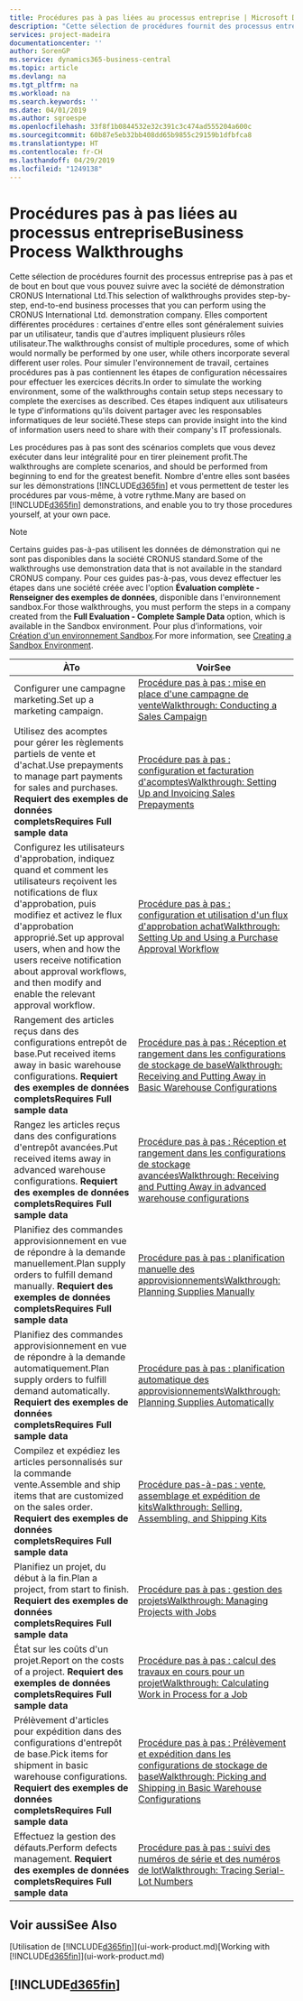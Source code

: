 ```yaml
---
title: Procédures pas à pas liées au processus entreprise | Microsoft Docs
description: "Cette sélection de procédures fournit des processus entreprise pas à pas et de bout en bout que vous pouvez suivre avec la société de démonstration CRONUS International Ltd. Elles comportent différentes procédures : certaines d'entre elles sont généralement suivies par un utilisateur, tandis que d'autres impliquent plusieurs rôles utilisateur. Pour simuler l'environnement de travail, certaines procédures pas à pas contiennent les étapes de configuration nécessaires pour effectuer les exercices décrits. Ces étapes indiquent aux utilisateurs le type d'informations qu'ils doivent partager avec les responsables informatiques de leur société."
services: project-madeira
documentationcenter: ''
author: SorenGP
ms.service: dynamics365-business-central
ms.topic: article
ms.devlang: na
ms.tgt_pltfrm: na
ms.workload: na
ms.search.keywords: ''
ms.date: 04/01/2019
ms.author: sgroespe
ms.openlocfilehash: 33f8f1b0844532e32c391c3c474ad555204a600c
ms.sourcegitcommit: 60b87e5eb32bb408dd65b9855c29159b1dfbfca8
ms.translationtype: HT
ms.contentlocale: fr-CH
ms.lasthandoff: 04/29/2019
ms.locfileid: "1249138"
---
```

# <a name="business-process-walkthroughs"></a><span data-ttu-id="27428-106">Procédures pas à pas liées au processus entreprise</span><span class="sxs-lookup"><span data-stu-id="27428-106">Business Process Walkthroughs</span></span>
<span data-ttu-id="27428-107">Cette sélection de procédures fournit des processus entreprise pas à pas et de bout en bout que vous pouvez suivre avec la société de démonstration CRONUS International Ltd.</span><span class="sxs-lookup"><span data-stu-id="27428-107">This selection of walkthroughs provides step-by-step, end-to-end business processes that you can perform using the CRONUS International Ltd. demonstration company.</span></span> <span data-ttu-id="27428-108">Elles comportent différentes procédures : certaines d'entre elles sont généralement suivies par un utilisateur, tandis que d'autres impliquent plusieurs rôles utilisateur.</span><span class="sxs-lookup"><span data-stu-id="27428-108">The walkthroughs consist of multiple procedures, some of which would normally be performed by one user, while others incorporate several different user roles.</span></span> <span data-ttu-id="27428-109">Pour simuler l'environnement de travail, certaines procédures pas à pas contiennent les étapes de configuration nécessaires pour effectuer les exercices décrits.</span><span class="sxs-lookup"><span data-stu-id="27428-109">In order to simulate the working environment, some of the walkthroughs contain setup steps necessary to complete the exercises as described.</span></span> <span data-ttu-id="27428-110">Ces étapes indiquent aux utilisateurs le type d'informations qu'ils doivent partager avec les responsables informatiques de leur société.</span><span class="sxs-lookup"><span data-stu-id="27428-110">These steps can provide insight into the kind of information users need to share with their company's IT professionals.</span></span>  

 <span data-ttu-id="27428-111">Les procédures pas à pas sont des scénarios complets que vous devez exécuter dans leur intégralité pour en tirer pleinement profit.</span><span class="sxs-lookup"><span data-stu-id="27428-111">The walkthroughs are complete scenarios, and should be performed from beginning to end for the greatest benefit.</span></span> <span data-ttu-id="27428-112">Nombre d'entre elles sont basées sur les démonstrations [!INCLUDE[d365fin](includes/d365fin_md.md)] et vous permettent de tester les procédures par vous-même, à votre rythme.</span><span class="sxs-lookup"><span data-stu-id="27428-112">Many are based on [!INCLUDE[d365fin](includes/d365fin_md.md)] demonstrations, and enable you to try those procedures yourself, at your own pace.</span></span>  

> [!NOTE]
> <span data-ttu-id="27428-113">Certains guides pas-à-pas utilisent les données de démonstration qui ne sont pas disponibles dans la société CRONUS standard.</span><span class="sxs-lookup"><span data-stu-id="27428-113">Some of the walkthroughs use demonstration data that is not available in the standard CRONUS company.</span></span> <span data-ttu-id="27428-114">Pour ces guides pas-à-pas, vous devez effectuer les étapes dans une société créée avec l'option **Évaluation complète - Renseigner des exemples de données**, disponible dans l'environnement sandbox.</span><span class="sxs-lookup"><span data-stu-id="27428-114">For those walkthroughs, you must perform the steps in a company created from the **Full Evaluation - Complete Sample Data** option, which is available in the Sandbox environment.</span></span> <span data-ttu-id="27428-115">Pour plus d’informations, voir [Création d'un environnement Sandbox](across-how-create-sandbox-environment.md).</span><span class="sxs-lookup"><span data-stu-id="27428-115">For more information, see [Creating a Sandbox Environment](across-how-create-sandbox-environment.md).</span></span>

|<span data-ttu-id="27428-116">À</span><span class="sxs-lookup"><span data-stu-id="27428-116">To</span></span>|<span data-ttu-id="27428-117">Voir</span><span class="sxs-lookup"><span data-stu-id="27428-117">See</span></span>|  
|--------|---------|  
|<span data-ttu-id="27428-118">Configurer une campagne marketing.</span><span class="sxs-lookup"><span data-stu-id="27428-118">Set up a marketing campaign.</span></span>|[<span data-ttu-id="27428-119">Procédure pas à pas : mise en place d'une campagne de vente</span><span class="sxs-lookup"><span data-stu-id="27428-119">Walkthrough: Conducting a Sales Campaign</span></span>](walkthrough-conducting-a-sales-campaign.md)|  
|<span data-ttu-id="27428-120">Utilisez des acomptes pour gérer les règlements partiels de vente et d'achat.</span><span class="sxs-lookup"><span data-stu-id="27428-120">Use prepayments to manage part payments for sales and purchases.</span></span> <span data-ttu-id="27428-121">**Requiert des exemples de données complets**</span><span class="sxs-lookup"><span data-stu-id="27428-121">**Requires Full sample data**</span></span> |[<span data-ttu-id="27428-122">Procédure pas à pas : configuration et facturation d'acomptes</span><span class="sxs-lookup"><span data-stu-id="27428-122">Walkthrough: Setting Up and Invoicing Sales Prepayments</span></span>](walkthrough-setting-up-and-invoicing-sales-prepayments.md)|  
|<span data-ttu-id="27428-123">Configurez les utilisateurs d'approbation, indiquez quand et comment les utilisateurs reçoivent les notifications de flux d'approbation, puis modifiez et activez le flux d'approbation approprié.</span><span class="sxs-lookup"><span data-stu-id="27428-123">Set up approval users, when and how the users receive notification about approval workflows, and then modify and enable the relevant approval workflow.</span></span>|[<span data-ttu-id="27428-124">Procédure pas à pas : configuration et utilisation d'un flux d'approbation achat</span><span class="sxs-lookup"><span data-stu-id="27428-124">Walkthrough: Setting Up and Using a Purchase Approval Workflow</span></span>](walkthrough-setting-up-and-using-a-purchase-approval-workflow.md)|  
|<span data-ttu-id="27428-125">Rangement des articles reçus dans des configurations entrepôt de base.</span><span class="sxs-lookup"><span data-stu-id="27428-125">Put received items away in basic warehouse configurations.</span></span> <span data-ttu-id="27428-126">**Requiert des exemples de données complets**</span><span class="sxs-lookup"><span data-stu-id="27428-126">**Requires Full sample data**</span></span>|[<span data-ttu-id="27428-127">Procédure pas à pas : Réception et rangement dans les configurations de stockage de base</span><span class="sxs-lookup"><span data-stu-id="27428-127">Walkthrough: Receiving and Putting Away in Basic Warehouse Configurations</span></span>](walkthrough-receiving-and-putting-away-in-basic-warehousing.md)|  
|<span data-ttu-id="27428-128">Rangez les articles reçus dans des configurations d'entrepôt avancées.</span><span class="sxs-lookup"><span data-stu-id="27428-128">Put received items away in advanced warehouse configurations.</span></span> <span data-ttu-id="27428-129">**Requiert des exemples de données complets**</span><span class="sxs-lookup"><span data-stu-id="27428-129">**Requires Full sample data**</span></span>|[<span data-ttu-id="27428-130">Procédure pas à pas : Réception et rangement dans les configurations de stockage avancées</span><span class="sxs-lookup"><span data-stu-id="27428-130">Walkthrough: Receiving and Putting Away in advanced warehouse configurations</span></span>](walkthrough-receiving-and-putting-away-in-advanced-warehousing.md)|  
|<span data-ttu-id="27428-131">Planifiez des commandes approvisionnement en vue de répondre à la demande manuellement.</span><span class="sxs-lookup"><span data-stu-id="27428-131">Plan supply orders to fulfill demand manually.</span></span> <span data-ttu-id="27428-132">**Requiert des exemples de données complets**</span><span class="sxs-lookup"><span data-stu-id="27428-132">**Requires Full sample data**</span></span>|[<span data-ttu-id="27428-133">Procédure pas à pas : planification manuelle des approvisionnements</span><span class="sxs-lookup"><span data-stu-id="27428-133">Walkthrough: Planning Supplies Manually</span></span>](walkthrough-planning-supplies-manually.md)|  
|<span data-ttu-id="27428-134">Planifiez des commandes approvisionnement en vue de répondre à la demande automatiquement.</span><span class="sxs-lookup"><span data-stu-id="27428-134">Plan supply orders to fulfill demand automatically.</span></span> <span data-ttu-id="27428-135">**Requiert des exemples de données complets**</span><span class="sxs-lookup"><span data-stu-id="27428-135">**Requires Full sample data**</span></span>|[<span data-ttu-id="27428-136">Procédure pas à pas : planification automatique des approvisionnements</span><span class="sxs-lookup"><span data-stu-id="27428-136">Walkthrough: Planning Supplies Automatically</span></span>](walkthrough-planning-supplies-automatically.md)|  
|<span data-ttu-id="27428-137">Compilez et expédiez les articles personnalisés sur la commande vente.</span><span class="sxs-lookup"><span data-stu-id="27428-137">Assemble and ship items that are customized on the sales order.</span></span> <span data-ttu-id="27428-138">**Requiert des exemples de données complets**</span><span class="sxs-lookup"><span data-stu-id="27428-138">**Requires Full sample data**</span></span>|[<span data-ttu-id="27428-139">Procédure pas-à-pas : vente, assemblage et expédition de kits</span><span class="sxs-lookup"><span data-stu-id="27428-139">Walkthrough: Selling, Assembling, and Shipping Kits</span></span>](walkthrough-selling-assembling-and-shipping-kits.md)|  
|<span data-ttu-id="27428-140">Planifiez un projet, du début à la fin.</span><span class="sxs-lookup"><span data-stu-id="27428-140">Plan a project, from start to finish.</span></span> <span data-ttu-id="27428-141">**Requiert des exemples de données complets**</span><span class="sxs-lookup"><span data-stu-id="27428-141">**Requires Full sample data**</span></span>|[<span data-ttu-id="27428-142">Procédure pas à pas : gestion des projets</span><span class="sxs-lookup"><span data-stu-id="27428-142">Walkthrough: Managing Projects with Jobs</span></span>](walkthrough-managing-projects-with-jobs.md)|  
|<span data-ttu-id="27428-143">État sur les coûts d'un projet.</span><span class="sxs-lookup"><span data-stu-id="27428-143">Report on the costs of a project.</span></span> <span data-ttu-id="27428-144">**Requiert des exemples de données complets**</span><span class="sxs-lookup"><span data-stu-id="27428-144">**Requires Full sample data**</span></span>|[<span data-ttu-id="27428-145">Procédure pas à pas : calcul des travaux en cours pour un projet</span><span class="sxs-lookup"><span data-stu-id="27428-145">Walkthrough: Calculating Work in Process for a Job</span></span>](walkthrough-calculating-work-in-process-for-a-job.md)|  
|<span data-ttu-id="27428-146">Prélèvement d'articles pour expédition dans des configurations d'entrepôt de base.</span><span class="sxs-lookup"><span data-stu-id="27428-146">Pick items for shipment in basic warehouse configurations.</span></span> <span data-ttu-id="27428-147">**Requiert des exemples de données complets**</span><span class="sxs-lookup"><span data-stu-id="27428-147">**Requires Full sample data**</span></span>|[<span data-ttu-id="27428-148">Procédure pas à pas : Prélèvement et expédition dans les configurations de stockage de base</span><span class="sxs-lookup"><span data-stu-id="27428-148">Walkthrough: Picking and Shipping in Basic Warehouse Configurations</span></span>](walkthrough-picking-and-shipping-in-basic-warehousing.md)|  
|<span data-ttu-id="27428-149">Effectuez la gestion des défauts.</span><span class="sxs-lookup"><span data-stu-id="27428-149">Perform defects management.</span></span> <span data-ttu-id="27428-150">**Requiert des exemples de données complets**</span><span class="sxs-lookup"><span data-stu-id="27428-150">**Requires Full sample data**</span></span>|[<span data-ttu-id="27428-151">Procédure pas à pas : suivi des numéros de série et des numéros de lot</span><span class="sxs-lookup"><span data-stu-id="27428-151">Walkthrough: Tracing Serial-Lot Numbers</span></span>](walkthrough-tracing-serial-lot-numbers.md)|  

## <a name="see-also"></a><span data-ttu-id="27428-152">Voir aussi</span><span class="sxs-lookup"><span data-stu-id="27428-152">See Also</span></span>
<span data-ttu-id="27428-153">[Utilisation de [!INCLUDE[d365fin](includes/d365fin_md.md)]](ui-work-product.md)</span><span class="sxs-lookup"><span data-stu-id="27428-153">[Working with [!INCLUDE[d365fin](includes/d365fin_md.md)]](ui-work-product.md)</span></span>  

## [!INCLUDE[d365fin](includes/free_trial_md.md)]  
